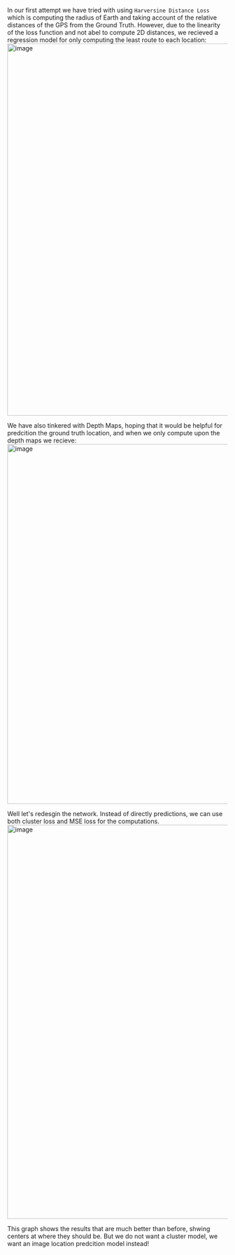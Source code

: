 In our first attempt we have tried with using `Harversine Distance Loss` which is computing the radius of Earth and taking account of the relative distances of the GPS from the Ground Truth. However, due to the linearity of the loss function and not abel to compute 2D distances, we recieved a regression model for only computing the least route to each location: 
<img width="952" height="849" alt="image" src="https://github.com/user-attachments/assets/6cd3807a-7c47-4543-88f6-7fbe5f589a21" />

We have also tinkered with Depth Maps, hoping that it would be helpful for predcition the ground truth location, and when we only compute upon the depth maps we recieve:
<img width="787" height="821" alt="image" src="https://github.com/user-attachments/assets/b92270ef-2c71-4cb7-bf59-e99fce03d45b" />

Well let's redesgin the network. Instead of directly predictions, we can use both cluster loss and MSE loss for the computations. 
<img width="794" height="899" alt="image" src="https://github.com/user-attachments/assets/d037bcdb-9062-48d7-af4d-5cd9c3e33cda" />

This graph shows the results that are much better than before, shwing centers at where they should be. But we do not want a cluster model, we want an image location predcition model instead!

